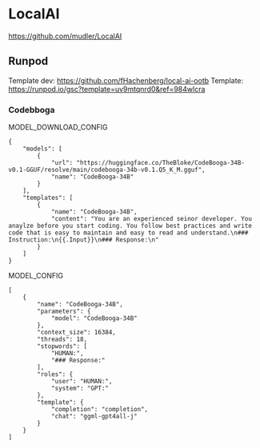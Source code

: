 # LocalAI
https://github.com/mudler/LocalAI

## Runpod
Template dev: https://github.com/fHachenberg/local-ai-ootb
Template: https://runpod.io/gsc?template=uv9mtqnrd0&ref=984wlcra

### Codebboga
MODEL_DOWNLOAD_CONFIG
```
{
    "models": [
        {
            "url": "https://huggingface.co/TheBloke/CodeBooga-34B-v0.1-GGUF/resolve/main/codebooga-34b-v0.1.Q5_K_M.gguf",
            "name": "CodeBooga-34B"
        }
    ],
    "templates": [
        {
            "name": "CodeBooga-34B",
            "content": "You are an experienced seinor developer. You anaylze before you start coding. You follow best practices and write code that is easy to maintain and easy to read and understand.\n### Instruction:\n{{.Input}}\n### Response:\n"
        }
    ]
}
```
MODEL_CONFIG
```
[
    {
        "name": "CodeBooga-34B",
        "parameters": {
            "model": "CodeBooga-34B"
        },
        "context_size": 16384,
        "threads": 18,
        "stopwords": [
            "HUMAN:",
            "### Response:"
        ],
        "roles": {
            "user": "HUMAN:",
            "system": "GPT:"
        },
        "template": {
            "completion": "completion",
            "chat": "ggml-gpt4all-j"
        }
    }
]
```